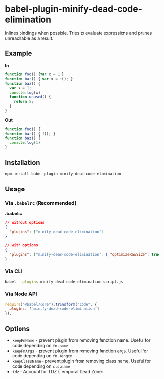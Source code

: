 # babel-plugin-minify-dead-code-elimination

Inlines bindings when possible. Tries to evaluate expressions and prunes unreachable as a result.

## Example

**In**

```javascript
function foo() {var x = 1;}
function bar() { var x = f(); }
function baz() {
  var x = 1;
  console.log(x);
  function unused() {
    return 5;
  }
}
```

**Out**

```javascript
function foo() {}
function bar() { f(); }
function baz() {
  console.log(1);
}
```

## Installation

```sh
npm install babel-plugin-minify-dead-code-elimination
```

## Usage

### Via `.babelrc` (Recommended)

**.babelrc**

```json
// without options
{
  "plugins": ["minify-dead-code-elimination"]
}

// with options
{
  "plugins": ["minify-dead-code-elimination", { "optimizeRawSize": true }]
}
```

### Via CLI

```sh
babel --plugins minify-dead-code-elimination script.js
```

### Via Node API

```javascript
require("@babel/core").transform("code", {
  plugins: ["minify-dead-code-elimination"]
});
```

## Options

+ `keepFnName` - prevent plugin from removing function name. Useful for code depending on `fn.name`
+ `keepFnArgs` - prevent plugin from removing function args. Useful for code depending on `fn.length`
+ `keepClassName` - prevent plugin from removing class name. Useful for code depending on `cls.name`
+ `tdz` - Account for TDZ (Temporal Dead Zone)
